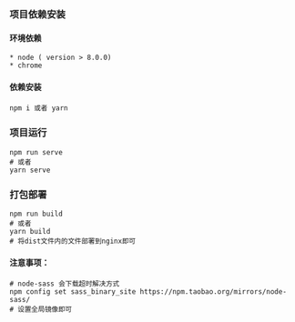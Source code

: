 ### 项目依赖安装
#### 环境依赖

    * node ( version > 8.0.0)
    * chrome

#### 依赖安装

``` shell
npm i 或者 yarn
```

### 项目运行
``` shell
npm run serve
# 或者
yarn serve
```

### 打包部署
``` shell
npm run build
# 或者
yarn build
# 将dist文件内的文件部署到nginx即可
```

#### 注意事项：
``` shell
# node-sass 会下载超时解决方式
npm config set sass_binary_site https://npm.taobao.org/mirrors/node-sass/
# 设置全局镜像即可
```
